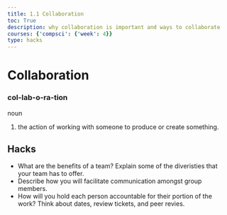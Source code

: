 ```yaml
---
title: 1.1 Collaboration
toc: True
description: why collaboration is important and ways to collaborate
courses: {'compsci': {'week': 4}}
type: hacks
---
```


# Collaboration

### col-lab-o-ra-tion
noun
1. the action of working with someone to produce or create something.




## Hacks
- What are the benefits of a team? Explain some of the diveristies that your team has to offer.
- Describe how you will facilitate communication amongst group members.
- How will you hold each person accountable for their portion of the work? Think about dates, review tickets, and peer revies.
